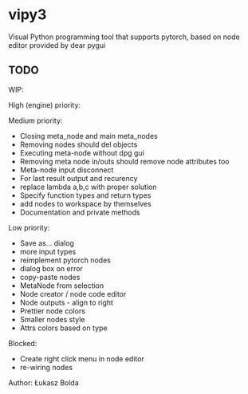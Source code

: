 # vipy3
Visual Python programming tool that supports pytorch, based on node editor provided by dear pygui

TODO
----
WIP:
  
High (engine) priority:

Medium priority:
* Closing meta_node and main meta_nodes
* Removing nodes should del objects
* Executing meta-node without dpg gui
* Removing meta node in/outs should remove node attributes too
* Meta-node input disconnect
* For last result output and recurency
* replace lambda a,b,c with proper solution
* Specify function types and return types
* add nodes to workspace by themselves
* Documentation and private methods

Low priority:
* Save as... dialog
* more input types
* reimplement pytorch nodes
* dialog box on error
* copy-paste nodes
* MetaNode from selection
* Node creator / node code editor
* Node outputs - align to right
* Prettier node colors
* Smaller nodes style
* Attrs colors based on type

Blocked:
* Create right click menu in node editor
* re-wiring nodes

Author: Łukasz Bolda